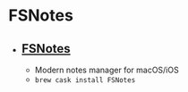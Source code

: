 # FSNotes
- [FSNotes](https://fsnot.es/)
  - 
  - Modern notes manager for macOS/iOS
  - `brew cask install FSNotes`
